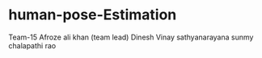 # human-pose-Estimation
Team-15
Afroze ali khan (team lead)
Dinesh Vinay
sathyanarayana
sunmy
chalapathi rao
